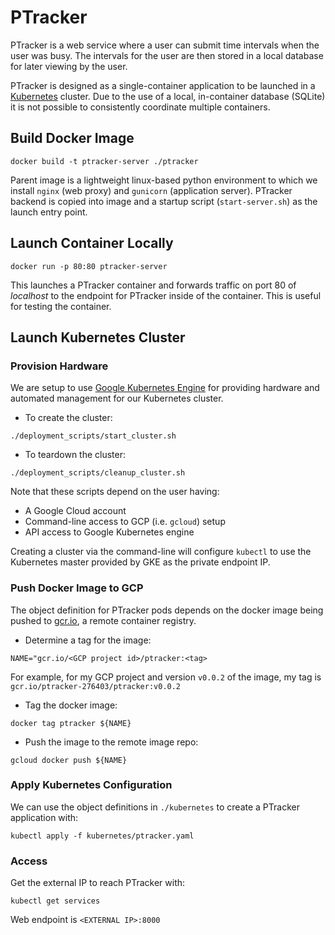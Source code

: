 # PTracker

PTracker is a web service where a user can submit time intervals when the user was busy. The intervals for the user are then stored in a local database for later viewing by the user.

PTracker is designed as a single-container application to be launched in a [Kubernetes](https://kubernetes.io/) cluster. Due to the use of a local, in-container database (SQLite) it is not possible to consistently coordinate multiple containers.

## Build Docker Image

```
docker build -t ptracker-server ./ptracker
```

Parent image is a lightweight linux-based python environment to which we install `nginx` (web proxy) and `gunicorn` (application server). PTracker backend is copied into image and a startup script (`start-server.sh`) as the launch entry point.

## Launch Container Locally

```
docker run -p 80:80 ptracker-server
```

This launches a PTracker container and forwards traffic on port 80 of *localhost* to the endpoint for PTracker inside of the container. This is useful for testing the container.

## Launch Kubernetes Cluster

### Provision Hardware

We are setup to use [Google Kubernetes Engine](https://cloud.google.com/kubernetes-engine) for providing hardware and automated management for our Kubernetes cluster.

* To create the cluster:

```
./deployment_scripts/start_cluster.sh
```

* To teardown the cluster:

```
./deployment_scripts/cleanup_cluster.sh
```

Note that these scripts depend on the user having:
* A Google Cloud account
* Command-line access to GCP (i.e. `gcloud`) setup
* API access to Google Kubernetes engine

Creating a cluster via the command-line will configure `kubectl` to use the Kubernetes master provided by GKE as the private endpoint IP.

### Push Docker Image to GCP

The object definition for PTracker pods depends on the docker image being pushed to [gcr.io](https://cloud.google.com/container-registry), a remote container registry.

* Determine a tag for the image:

```
NAME="gcr.io/<GCP project id>/ptracker:<tag>
``` 

For example, for my GCP project and version `v0.0.2` of the image, my tag is `gcr.io/ptracker-276403/ptracker:v0.0.2`

* Tag the docker image:

```
docker tag ptracker ${NAME}
```

* Push the image to the remote image repo:

```
gcloud docker push ${NAME}
```

### Apply Kubernetes Configuration

We can use the object definitions in `./kubernetes` to create a PTracker application with:

```
kubectl apply -f kubernetes/ptracker.yaml
```

### Access

Get the external IP to reach PTracker with:

```
kubectl get services
```

Web endpoint is `<EXTERNAL IP>:8000`